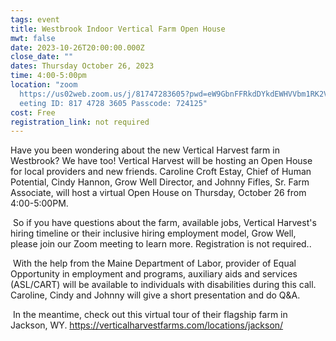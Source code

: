 ```yaml
---
tags: event
title: Westbrook Indoor Vertical Farm Open House
mwt: false
date: 2023-10-26T20:00:00.000Z
close_date: ""
dates: Thursday October 26, 2023
time: 4:00-5:00pm
location: "zoom
  https://us02web.zoom.us/j/81747283605?pwd=eW9GbnFFRkdDYkdEWHVVbm1RK2VVUT09  M\
  eeting ID: 817 4728 3605 Passcode: 724125"
cost: Free
registration_link: not required
---
```

Have you been wondering about the new Vertical Harvest farm in Westbrook? We have too! Vertical Harvest will be hosting an Open House for local providers and new friends. Caroline Croft Estay, Chief of Human Potential, Cindy Hannon, Grow Well Director, and Johnny Fifles, Sr. Farm Associate, will host a virtual Open House on Thursday, October 26 from 4:00-5:00PM. 

 So if you have questions about the farm, available jobs, Vertical Harvest's hiring timeline or their inclusive hiring employment model, Grow Well, please join our Zoom meeting to learn more. Registration is not required.. 

 With the help from the Maine Department of Labor, provider of Equal Opportunity in employment and programs, auxiliary aids and services (ASL/CART) will be available to individuals with disabilities during this call. Caroline, Cindy and Johnny will give a short presentation and do Q&A.

 In the meantime, check out this virtual tour of their flagship farm in Jackson, WY. https://verticalharvestfarms.com/locations/jackson/